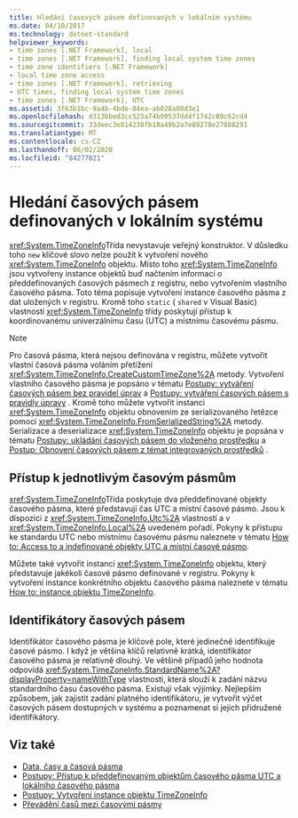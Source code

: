 ```yaml
---
title: Hledání časových pásem definovaných v lokálním systému
ms.date: 04/10/2017
ms.technology: dotnet-standard
helpviewer_keywords:
- time zones [.NET Framework], local
- time zones [.NET Framework], finding local system time zones
- time zone identifiers [.NET Framework]
- local time zone access
- time zones [.NET Framework], retrieving
- UTC times, finding local system time zones
- time zones [.NET Framework], UTC
ms.assetid: 3f63b1bc-9a4b-4bde-84ea-ab028a80d3e1
ms.openlocfilehash: d313bbed3cc525a74b90537dd4f1742c09c62cd4
ms.sourcegitcommit: 33deec3e814238fb18a49b2a7e89278e27888291
ms.translationtype: MT
ms.contentlocale: cs-CZ
ms.lasthandoff: 06/02/2020
ms.locfileid: "84277021"
---
```

# <a name="finding-the-time-zones-defined-on-a-local-system"></a>Hledání časových pásem definovaných v lokálním systému

<xref:System.TimeZoneInfo>Třída nevystavuje veřejný konstruktor. V důsledku toho `new` klíčové slovo nelze použít k vytvoření nového <xref:System.TimeZoneInfo> objektu. Místo toho <xref:System.TimeZoneInfo> jsou vytvořeny instance objektů buď načtením informací o předdefinovaných časových pásmech z registru, nebo vytvořením vlastního časového pásma. Toto téma popisuje vytvoření instance časového pásma z dat uložených v registru. Kromě toho `static` ( `shared` v Visual Basic) vlastnosti <xref:System.TimeZoneInfo> třídy poskytují přístup k koordinovanému univerzálnímu času (UTC) a místnímu časovému pásmu.

> [!NOTE]
> Pro časová pásma, která nejsou definována v registru, můžete vytvořit vlastní časová pásma voláním přetížení <xref:System.TimeZoneInfo.CreateCustomTimeZone%2A> metody. Vytvoření vlastního časového pásma je popsáno v tématu [Postupy: vytváření časových pásem bez pravidel úprav](create-time-zones-without-adjustment-rules.md) a [Postupy: vytváření časových pásem s pravidly úpravy](create-time-zones-with-adjustment-rules.md) . Kromě toho můžete vytvořit instanci <xref:System.TimeZoneInfo> objektu obnovením ze serializovaného řetězce pomocí <xref:System.TimeZoneInfo.FromSerializedString%2A> metody. Serializace a deserializace <xref:System.TimeZoneInfo> objektu je popsána v tématu [Postupy: ukládání časových pásem do vloženého prostředku](save-time-zones-to-an-embedded-resource.md) a [Postup: Obnovení časových pásem z témat integrovaných prostředků](restore-time-zones-from-an-embedded-resource.md) .

## <a name="accessing-individual-time-zones"></a>Přístup k jednotlivým časovým pásmům

<xref:System.TimeZoneInfo>Třída poskytuje dva předdefinované objekty časového pásma, které představují čas UTC a místní časové pásmo. Jsou k dispozici z <xref:System.TimeZoneInfo.Utc%2A> vlastností a v <xref:System.TimeZoneInfo.Local%2A> uvedeném pořadí. Pokyny k přístupu ke standardu UTC nebo místnímu časovému pásmu naleznete v tématu [How to: Access to a indefinované objekty UTC a místní časové pásmo](access-utc-and-local.md).

Můžete také vytvořit instanci <xref:System.TimeZoneInfo> objektu, který představuje jakékoli časové pásmo definované v registru. Pokyny k vytvoření instance konkrétního objektu časového pásma naleznete v tématu [How to: instance objektu TimeZoneInfo](instantiate-time-zone-info.md).

## <a name="time-zone-identifiers"></a>Identifikátory časových pásem

Identifikátor časového pásma je klíčové pole, které jedinečně identifikuje časové pásmo. I když je většina klíčů relativně krátká, identifikátor časového pásma je relativně dlouhý. Ve většině případů jeho hodnota odpovídá <xref:System.TimeZoneInfo.StandardName%2A?displayProperty=nameWithType> vlastnosti, která slouží k zadání názvu standardního času časového pásma. Existují však výjimky. Nejlepším způsobem, jak zajistit zadání platného identifikátoru, je vytvořit výčet časových pásem dostupných v systému a poznamenat si jejich přidružené identifikátory.

## <a name="see-also"></a>Viz také

- [Data, časy a časová pásma](index.md)
- [Postupy: Přístup k předdefinovaným objektům časového pásma UTC a lokálního časového pásma](access-utc-and-local.md)
- [Postupy: Vytvoření instance objektu TimeZoneInfo](instantiate-time-zone-info.md)
- [Převádění časů mezi časovými pásmy](converting-between-time-zones.md)
